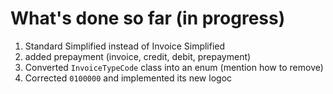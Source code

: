 # What's done so far (in progress)

1. Standard Simplified instead of Invoice Simplified
2. added prepayment (invoice, credit, debit, prepayment)
3. Converted `InvoiceTypeCode` class into an enum (mention how to remove)
4. Corrected `0100000` and implemented its new logoc
